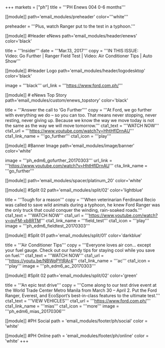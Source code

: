 +++
markets = ["ph"]
title = '''PH Enews 004 0-6 months'''

[[module]]
path='email_modules/preheader'
color='''white'''

preheader = '''Plus, watch Ranger put to the test in a typhoon.'''

[[module]] #Header eNews
path='email_modules/header/enews'
color='black'

  title = '''Insider'''
  date = '''Mar.13, 2017'''
  copy = '''IN THIS ISSUE:<br />Video: Go Further | Ranger Field Test | Video: Air Conditioner Tips | Auto Show'''

[[module]] #Header Logo
path='email_modules/header/logodesktop'
color='black'

  image = '''black'''
  url_link = '''https://www.ford.com.ph/'''
 
[[module]] # eNews Top Story
path='email_modules/custom/enews_topstory'
color='black'

  title = '''Answer the call to ‘Go Further’'''
  copy = '''At Ford, we go further with everything we do – so you can too. That means never stopping, never resting, never giving up. Because we know the way we move today is not the same as the way we will move tomorrow.'''
  cta1_text = '''WATCH NOW'''
  cta1_url = '''https://www.youtube.com/watch?v=HhtHflDrnAU'''
  cta1_link_name = '''go_further'''
  cta1_icon = '''play'''

[[module]] #Banner Image
path='email_modules/image/banner'
color='white'

  image = '''ph_edm6_gofurther_20170303'''
  url_link = '''https://www.youtube.com/watch?v=HhtHflDrnAU'''
  cta_link_name = '''go_further'''

[[module]]
path='email_modules/spacer/platinum_20'
color='white'

[[module]] #Split 02
path='email_modules/split/02'
color='lightblue'

  title = '''Tough for a reason'''
  copy = '''When veterinarian Ferdinand Recio was called to save wild animals during a typhoon, he knew Ford Ranger was the only truck that could conquer the winding, rain-soaked roads.'''
  cta1_text = '''WATCH NOW'''
  cta1_url = '''https://www.youtube.com/watch?v=qvFM-xb8RTM'''
  cta1_link_name = '''field_test'''
  cta1_icon = '''play'''
  image = '''ph_edm6_fieldtest_20170303'''
  
  [[module]] #Split 01
path='email_modules/split/01'
color='darkblue'

  title = '''Air Conditioner Tips'''
  copy = '''Everyone loves air con… except your fuel gauge. Check out our handy tips for staying cool while you save on fuel.'''
  cta1_text = '''WATCH NOW'''
  cta1_url = '''https://youtu.be/NBWqPYtRAr4'''
  cta1_link_name = '''ac'''
  cta1_icon = '''play'''
  image = '''ph_edm6_ac_20170303'''
  
  [[module]] #Split 02
path='email_modules/split/02'
color='green'

  title = '''An epic test drive'''
  copy = '''Come along to our test drive event at the World Trade Center Metro Manila from March 30 – April 2. Put the Ford Ranger, Everest, and EcoSport’s best-in-class features to the ultimate test.'''
  cta1_text = '''VIEW VEHICLES'''
  cta1_url = '''https://www.ford.com.ph/'''
  cta1_link_name = '''mias'''
  cta1_icon = '''more'''
  image = '''ph_edm6_mias_20170306'''
  
[[module]] #PH Social
path = 'email_modules/footer/ph/social'
color = 'white'

[[module]] #PH Online
path = 'email_modules/footer/ph/online'
color = 'white'
+++